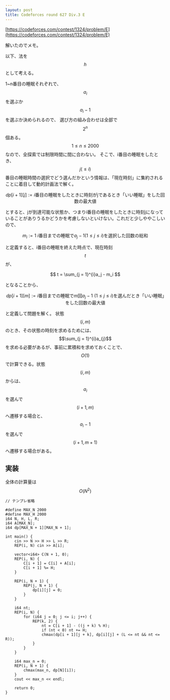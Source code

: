 ```yaml
---
layout: post
title: Codeforces round 627 Div.3 E
---
```


[https://codeforces.com/contest/1324/problem/E](https://codeforces.com/contest/1324/problem/E)

解いたのでメモ。

以下、法を$$h$$として考える。


1~n番目の睡眠それぞれで、$$a_{i}$$を選ぶか$$a_{i} - 1$$を選ぶか決められるので、
選び方の組み合わせは全部で$$2^n$$個ある。$$1 \le n \le 2000$$なので、全探索では制限時間に間に合わない。
そこで、i番目の睡眠をしたとき、$$j(\le i)$$番目の睡眠時間の選択でどう選んだかという情報は、「現在時刻」に集約されることに着目して動的計画法で解く。

$$
dp[i + 1][j] := i\text{番目の睡眠をしたときに時刻がjであるとき「いい睡眠」をした回数の最大値}
$$

とすると、jが到達可能な状態か、つまりi番目の睡眠をしたときに時刻jになっていることがありうるかどうかを考慮しないといけない。これだと少しややこしいので、

$$
m_{i} := \text{1~}i\text{番目までの睡眠で}a_j - 1 (1\le j \le i)\text{を選択した回数の総和}
$$

と定義すると、i番目の睡眠を終えた時点で、現在時刻$$t$$が、

$$
t = \sum_{j = 1}^{i}a_j - m_i
$$

となることから、

$$
dp[i + 1][m] := i\text{番目までの睡眠で}m\text{回}a_j - 1\,\,(1\le j \le i)\text{を選んだとき「いい睡眠」をした回数の最大値}
$$

と定義して問題を解く。
状態$$(i, m)$$のとき、その状態の時刻を求めるためには、$$\sum_{j = 1}^{i}a_{j}$$を求める必要があるが、事前に累積和を求めておくことで、$$O(1)$$で計算できる。状態$$(i, m)$$からは、$$a_i$$を選んで$$(i + 1, m)$$へ遷移する場合と、$$a_i - 1$$を選んで$$(i + 1, m + 1)$$へ遷移する場合がある。

## 実装
全体の計算量は$$O(N^2)$$

```
// テンプレ省略

#define MAX_N 2000
#define MAX_H 2000
i64 N, H, L, R;
i64 A[MAX_N];
i64 dp[MAX_N + 1][MAX_N + 1];

int main() {
    cin >> N >> H >> L >> R;
    REP(i, N) cin >> A[i];

    vector<i64> C(N + 1, 0);
    REP(i, N) {
        C[i + 1] = C[i] + A[i];
        C[i + 1] %= H;
    }

    REP(i, N + 1) {
        REP(j, N + 1) {
            dp[i][j] = 0;
        }
    }

    i64 nt;
    REP(i, N) {
        for (i64 j = 0; j <= i; j++) {
            REP(k, 2) {
                nt = C[i + 1] - ((j + k) % H);
                if (nt < 0) nt += H;
                chmax(dp[i + 1][j + k], dp[i][j] + (L <= nt && nt <= R));
            }
        }
    }

    i64 max_n = 0;
    REP(i, N + 1) {
        chmax(max_n, dp[N][i]);
    }
    cout << max_n << endl;

    return 0;
}
```
